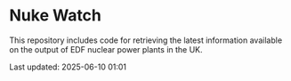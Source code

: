 # Nuke Watch

This repository includes code for retrieving the latest information available on the output of EDF nuclear power plants in the UK.

Last updated: 2025-06-10 01:01